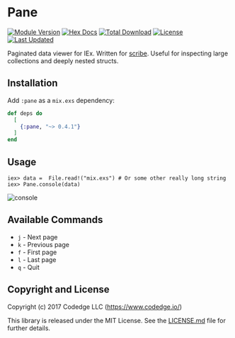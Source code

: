 # Pane

[![Module Version](https://img.shields.io/hexpm/v/pane.svg)](https://hex.pm/packages/pane)
[![Hex Docs](https://img.shields.io/badge/hex-docs-lightgreen.svg)](https://hexdocs.pm/pane/)
[![Total Download](https://img.shields.io/hexpm/dt/pane.svg)](https://hex.pm/packages/pane)
[![License](https://img.shields.io/hexpm/l/pane.svg)](https://github.com/codedge-llc/pane/blob/master/LICENSE)
[![Last Updated](https://img.shields.io/github/last-commit/codedge-llc/pane.svg)](https://github.com/codedge-llc/pane/commits/master)

Paginated data viewer for IEx. Written for [scribe](https://github.com/codedge-llc/scribe).
Useful for inspecting large collections and deeply nested structs.

## Installation

Add `:pane` as a `mix.exs` dependency:

```elixir
def deps do
  [
    {:pane, "~> 0.4.1"}
  ]
end
```

## Usage

    iex> data =  File.read!("mix.exs") # Or some other really long string
    iex> Pane.console(data)

![console](https://raw.githubusercontent.com/codedge-llc/pane/master/docs/console.png)

## Available Commands

- `j` - Next page
- `k` - Previous page
- `f` - First page
- `l` - Last page
- `q` - Quit

## Copyright and License

Copyright (c) 2017 Codedge LLC (https://www.codedge.io/)

This library is released under the MIT License. See the [LICENSE.md](./LICENSE.md) file
for further details.
